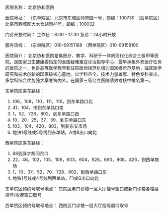 医院名称：
北京协和医院



医院地址：
（东单院区）北京市东城区帅府园一号，邮编：100730
（西单院区）北京市西城区大木仓胡同41号，邮编：100032



门诊开放时间：
工作日：8:00 - 17:30
急诊：24小时开放



服务热线： 
（东单院区）010-69151188
（西单院区）010-69158100



医院简介：
北京协和医院是集医疗、教学、科研于一体的现代化综合三级甲等医院，是国家卫生健康委指定的全国疑难重症诊治指导中心，最早承担外宾医疗任务的医院之一，也是高等医学教育和住院医师规范化培训国家级示范基地，临床医学研究和技术创新的国家级核心基地。以学科齐全、技术力量雄厚、特色专科突出、多学科综合优势强大享誉海内外。在国家三级公立医院绩效考核中排名第一。 



东单院区乘车路线：
1. 106，108，110，111，116，到东单路口北
2. 41，104，快到东单路口南
3. 1，52，728，802，到东单路口西
4. 10，20，25，37，39，到东单路口东
5. 103，104，420，803，到新东安市场
6. 地铁1号线或5号线到东单站，A或B出口向北



西单院区乘车路线：
1. 68到辟才胡同东口
2. 22，46，102，105，109，603，604，626，690，808，826，到西单商场
3. 1，10，37，52，70，728，802，到西单路口东
4. 地铁1号线或4号线到西单站，F1或G出口向北 



东单院区预约号取号地点：
东院区老门诊楼一层大厅挂号窗口或新门诊楼各楼层挂号/收费窗口取号



西单院区预约号取号地点：
西院区门诊楼一层大厅挂号窗口取号